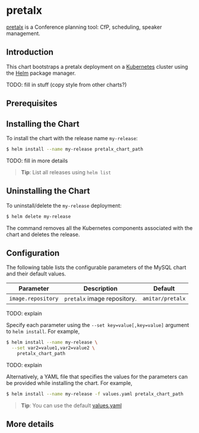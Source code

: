 # pretalx

[pretalx](https://pretalx.org) is a Conference planning tool: CfP, scheduling, speaker management.

## Introduction

This chart bootstraps a pretalx deployment on a [Kubernetes](http://kubernetes.io) cluster using the [Helm](https://helm.sh) package manager.

TODO: fill in stuff (copy style from other charts?)

## Prerequisites

## Installing the Chart

To install the chart with the release name `my-release`:

```bash
$ helm install --name my-release pretalx_chart_path
```
TODO: fill in more details

> **Tip**: List all releases using `helm list`

## Uninstalling the Chart

To uninstall/delete the `my-release` deployment:

```bash
$ helm delete my-release
```

The command removes all the Kubernetes components associated with the chart and deletes the release.

## Configuration

The following table lists the configurable parameters of the MySQL chart and their default values.

| Parameter                                    | Description                                                                                  | Default                                              |
| -------------------------------------------- | -------------------------------------------------------------------------------------------- | ---------------------------------------------------- |
| `image.repository`                           | `pretalx` image repository.                                                                    | `amitar/pretalx`                                   |

TODO: explain

Specify each parameter using the `--set key=value[,key=value]` argument to `helm install`. For example,

```bash
$ helm install --name my-release \
  --set var2=value1,var2=value2 \
    pretalx_chart_path
```

TODO: explain

Alternatively, a YAML file that specifies the values for the parameters can be provided while installing the chart. For example,

```bash
$ helm install --name my-release -f values.yaml pretalx_chart_path
```

> **Tip**: You can use the default [values.yaml](values.yaml)

## More details
